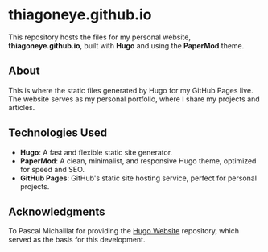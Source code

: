 # thiagoneye.github.io

This repository hosts the files for my personal website, **thiagoneye.github.io**, built with **Hugo** and using the **PaperMod** theme.

## About

This is where the static files generated by Hugo for my GitHub Pages live. The website serves as my personal portfolio, where I share my projects and articles.

## Technologies Used

  * **Hugo**: A fast and flexible static site generator.
  * **PaperMod**: A clean, minimalist, and responsive Hugo theme, optimized for speed and SEO.
  * **GitHub Pages**: GitHub's static site hosting service, perfect for personal projects.

## Acknowledgments

To Pascal Michaillat for providing the [Hugo Website](https://github.com/pmichaillat/hugo-website) repository, which served as the basis for this development.

